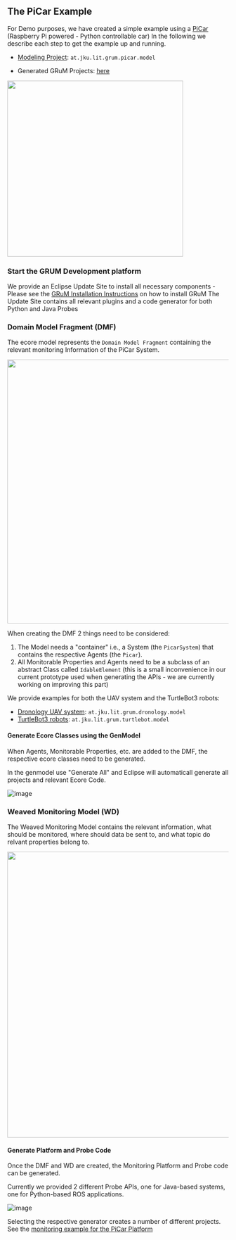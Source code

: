 
## The PiCar Example 

For Demo purposes, we have created a simple example using a [PiCar](https://www.sunfounder.com/products/raspberrypi-sensor-car) (Raspberry Pi powered - Python controllable car)
In the following we describe each step to get the example up and running.

- [Modeling Project](/examples/monitoredsystems/at.jku.lit.grum.picar.model): ``at.jku.lit.grum.picar.model``

- Generated GRuM Projects: [here](/examples/monitoredsystems/generated/picar)


<img src="https://user-images.githubusercontent.com/24531486/172547924-d5d82048-fb8c-4123-8d5c-c377f6a78898.jpg" width="400" />

### Start the GRUM Development platform
We provide an Eclipse Update Site to install all necessary components - Please see the [GRuM Installation Instructions](INSTALLATION.md) on how to install GRuM The Update Site contains all relevant plugins and a code generator for both Python and Java Probes



### Domain Model Fragment (DMF)

The ecore model represents the  ``Domain Model Fragment`` containing the relevant monitoring Information of the PiCar System.

<img src="https://github.com/LIT-Rumors/grum/blob/grum_v1/wiki/images/ecore_picar.png" width="600" />

When creating the DMF 2 things need to be considered:

1) The Model needs a "container" i.e., a System (the ``PicarSystem``) that contains the respective Agents (the ``Picar``).
2) All Monitorable Properties and Agents need to be a subclass of an abstract Class called ``IdableElement`` (this is a small inconvenience in our current prototype used when generating the APIs - we are currently working on improving this part)


We provide examples for both the UAV system and the TurtleBot3 robots:

- [Dronology UAV system](/wiki/SUM_DRONOLOGY.md): ``at.jku.lit.grum.dronology.model``
- [TurtleBot3 robots](/wiki/SUM_TURTLEBOT.md): ``at.jku.lit.grum.turtlebot.model``


#### Generate Ecore Classes using the GenModel

When Agents, Monitorable Properties, etc. are added to the DMF, the respective ecore classes need to be generated.

In the genmodel use "Generate All" and Eclipse will automaticall generate all projects and relevant Ecore Code.

![image](https://user-images.githubusercontent.com/24531486/168985229-b63ec905-a199-459d-888a-fa4648dfe65e.png)



### Weaved Monitoring Model (WD)

The Weaved Monitoring Model contains the relevant information, what should be monitored, where should data be sent to, and what topic do relvant properties belong to.

<img src="https://github.com/LIT-Rumors/grum/blob/grum_v1/wiki/images/weaved_picar.png" height="650" />



#### Generate Platform and Probe Code

Once the DMF and WD are created, the Monitoring Platform and Probe code can be generated.

Currently we provided 2 different Probe APIs, one for Java-based systems, one for Python-based ROS applications.

![image](https://user-images.githubusercontent.com/24531486/168986687-f7b2358a-c125-42fc-8cef-aa7ee7bafe7d.png)

Selecting the respective generator creates a number of different projects.
See the [monitoring example for the PiCar Platform](/wiki/USE_GRUM.md)


